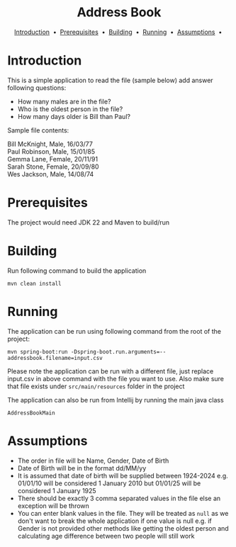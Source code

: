 <h1 align="center">
    Address Book
</h1>
<p align="center">
<a href="#introduction">Introduction</a> &nbsp;&bull;&nbsp;
<a href="#prerequisites">Prerequisites</a> &nbsp;&bull;&nbsp;
<a href="#building">Building</a> &nbsp;&bull;&nbsp;
<a href="#running">Running</a> &nbsp;&bull;&nbsp;
<a href="#assumptions">Assumptions</a> &nbsp;&bull;&nbsp;
</p>

# Introduction
This is a simple application to read the file (sample below) add answer following questions:

* How many males are in the file?
* Who is the oldest person in the file?
* How many days older is Bill than Paul?

Sample file contents:

Bill McKnight, Male, 16/03/77 <br />
Paul Robinson, Male, 15/01/85 <br />
Gemma Lane, Female, 20/11/91 <br />
Sarah Stone, Female, 20/09/80 <br />
Wes Jackson, Male, 14/08/74 <br />

# Prerequisites

The project would need JDK 22 and Maven to build/run


# Building

Run following command to build the application

`mvn clean install
`
# Running

The application can be run using following command from the root of the project:

`mvn spring-boot:run -Dspring-boot.run.arguments=--addressbook.filename=input.csv
`

Please note the application can be run with a different file, just
replace input.csv in above command with the file you want to use.
Also make sure that file exists under `src/main/resources` folder in the project

The application can also be run from Intellij by running the main java class 

`AddressBookMain`

# **Assumptions**

* The order in file will be Name, Gender, Date of Birth
* Date of Birth will be in the format dd/MM/yy
* It is assumed that date of birth will be supplied between 1924-2024 e.g. 01/01/10 will be considered 1 January 2010 but 01/01/25 will be considered 1 January 1925
* There should be exactly 3 comma separated values in the file else an exception will be thrown
* You can enter blank values in the file. They will be treated as `null` as we don't want to break the whole application if one value is null
  e.g. if Gender is not provided other methods like getting the oldest person and calculating
  age difference between two people will still work


